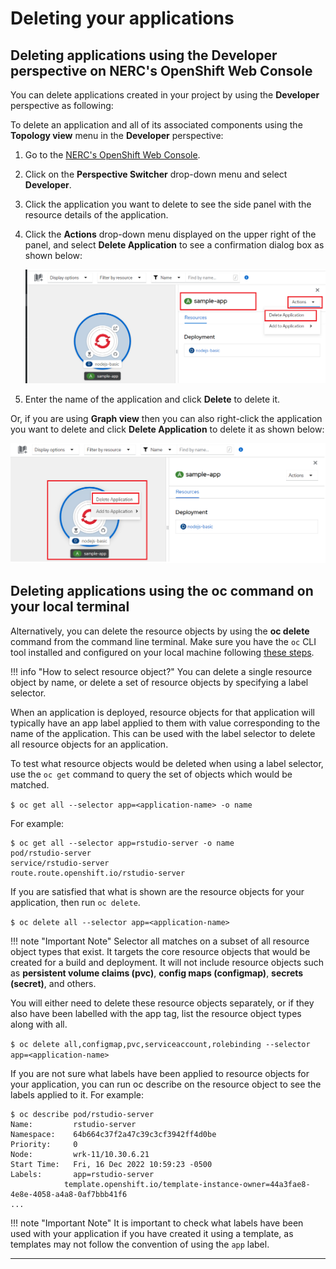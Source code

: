 # Deleting your applications

## Deleting applications using the Developer perspective on NERC's OpenShift Web Console

You can delete applications created in your project by using the
**Developer** perspective as following:

To delete an application and all of its associated components using the
**Topology view** menu in the **Developer** perspective:

1. Go to the [NERC's OpenShift Web Console](https://console.apps.shift.nerc.mghpcc.org).

2. Click on the **Perspective Switcher** drop-down menu and select **Developer**.

3. Click the application you want to delete to see the side panel with
the resource details of the application.

4. Click the **Actions** drop-down menu displayed on the upper right of the panel,
and select **Delete Application** to see a confirmation dialog box as shown below:

    ![Delete an application using Actions](images/delete-application-using-actions.png)

5. Enter the name of the application and click **Delete** to delete it.

Or, if you are using **Graph view** then you can also right-click the application
you want to delete and click **Delete Application** to delete it as shown below:

![Delete an application using Context menu](images/delete-application-using-right_click.png)

## Deleting applications using the oc command on your local terminal

Alternatively, you can delete the resource objects by using the
**oc delete** command from the command line terminal. Make sure you have the `oc`
CLI tool installed and configured on your local machine following [these steps](../logging-in/install-the-openshift-cli/#first-time-usage).

!!! info "How to select resource object?"
    You can delete a single resource object by name, or delete a set of resource
    objects by specifying a label selector.

When an application is deployed, resource objects for that application will
typically have an app label applied to them with value corresponding to the name
of the application. This can be used with the label selector to delete all
resource objects for an application.

To test what resource objects would be deleted when using a label selector, use
the `oc get` command to query the set of objects which would be matched.

`$ oc get all --selector app=<application-name> -o name`

For example:

    $ oc get all --selector app=rstudio-server -o name
    pod/rstudio-server
    service/rstudio-server
    route.route.openshift.io/rstudio-server

If you are satisfied that what is shown are the resource objects for your
application, then run `oc delete`.

`$ oc delete all --selector app=<application-name>`

!!! note "Important Note"
    Selector all matches on a subset of all resource object types that exist.
    It targets the core resource objects that would be created for a build and deployment.
    It will not include resource objects such as **persistent volume claims (pvc)**,
    **config maps (configmap)**, **secrets (secret)**, and others.

You will either need to delete these resource objects separately, or if they also
have been labelled with the app tag, list the resource object types along with all.

`$ oc delete all,configmap,pvc,serviceaccount,rolebinding --selector app=<application-name>`

If you are not sure what labels have been applied to resource objects for your
application, you can run oc describe on the resource object to see the labels
applied to it. For example:

    $ oc describe pod/rstudio-server
    Name:         rstudio-server
    Namespace:    64b664c37f2a47c39c3cf3942ff4d0be
    Priority:     0
    Node:         wrk-11/10.30.6.21
    Start Time:   Fri, 16 Dec 2022 10:59:23 -0500
    Labels:       app=rstudio-server
                template.openshift.io/template-instance-owner=44a3fae8-4e8e-4058-a4a8-0af7bbb41f6
    ...

!!! note "Important Note"
    It is important to check what labels have been used with your application if
    you have created it using a template, as templates may not follow the convention
    of using the `app` label.

---
